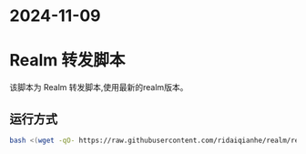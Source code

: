 # 2024-11-09
# Realm 转发脚本

该脚本为 Realm 转发脚本,使用最新的realm版本。

## 运行方式

```bash
bash <(wget -qO- https://raw.githubusercontent.com/ridaiqianhe/realm/refs/heads/main/realm.sh -o realm.sh)
```
